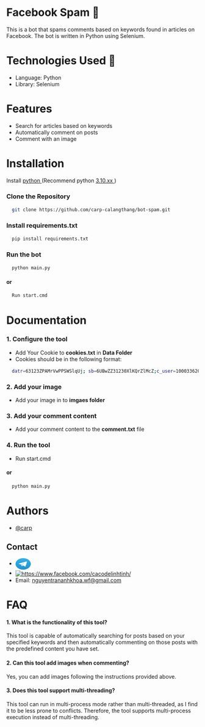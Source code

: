 # Facebook Spam 🎵
This is a bot that spams comments based on keywords found in articles on Facebook. The bot is written in Python using Selenium.

# Technologies Used 🚀
- Language: Python <br>
- Library: Selenium <br>

# Features

- Search for articles based on keywords
- Automatically comment on posts
- Comment with an image


# Installation

Install <a href="https://www.python.org/downloads/"> python </a> (Recommend python <a href="https://www.python.org/downloads/release/python-31013/"> 3.10.xx </a>)
<br>

### Clone the Repository 

```bash
  git clone https://github.com/carp-calangthang/bot-spam.git
```

### Install requirements.txt

```bash
  pip install requirements.txt
```

### Run the bot

```bash
  python main.py
```
#### or
```bash
  Run start.cmd
```
    
# Documentation

### 1. Configure the tool
- Add Your Cookie to <b>cookies.txt</b> in <b>Data Folder</b>
- Cookies should be in the following format:
```bash
  datr=63123ZPAMrVwPPSWSlqUj; sb=6UBwZZ31230XlKQrZlMcZ;c_user=100033620200981; xs=46%3ACTqqEFxq1Wen5g%3A2%3A1701855469%3A-1%3A6374; fr=05gqqiRxjQCTCYbVC.AWX44l5yBg0Cui_drY-Pkw1RduA.BlcEDp.dg.AAA.0.0.BlcEDx.AWXqjFYCVY4; wd=1280x842
```
### 2. Add your image
- Add your image in to <b>imgaes folder</b>

### 3. Add your comment content
- Add your comment content to the <b>comment.txt</b> file

### 4. Run the tool
- Run start.cmd
#### or
```bash
  python main.py
```
# Authors

- [@carp](https://github.com/carp-calangthang)

## Contact
- <a href="https://t.me/it_is_daijobu" target="blank"><img align="center" src="https://raw.githubusercontent.com/svg-image-stograge/svg-stograge/main/telegram.svg" alt="https://t.me/it_is_daijobu" height="30" width="40" /></a>
- <a href="https://www.facebook.com/cacodelinhtinh/" target="blank"><img align="center" src="https://raw.githubusercontent.com/rahuldkjain/github-profile-readme-generator/master/src/images/icons/Social/facebook.svg" alt="https://www.facebook.com/cacodelinhtinh/" height="30" width="40" /></a>
- Email: nguyentrananhkhoa.wf@gmail.com

# FAQ

#### 1. What is the functionality of this tool?

This tool is capable of automatically searching for posts based on your specified keywords and then automatically commenting on those posts with the predefined content you have set.

#### 2. Can this tool add images when commenting?

Yes, you can add images following the instructions provided above.

#### 3. Does this tool support multi-threading?

This tool can run in multi-process mode rather than multi-threaded, as I find it to be less prone to conflicts. Therefore, the tool supports multi-process execution instead of multi-threading.
